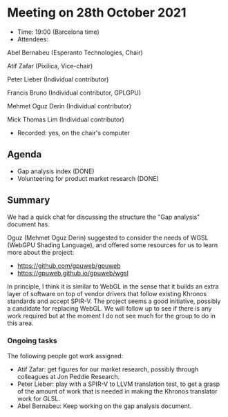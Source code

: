 # Meeting on 28th October 2021

- Time: 19:00 (Barcelona time)
- Attendees:

Abel Bernabeu (Esperanto Technologies, Chair)

Atif Zafar (Pixilica, Vice-chair)

Peter Lieber (Individual contributor)

Francis Bruno (Individual contributor, GPLGPU)

Mehmet Oguz Derin (Individual contributor)

Mick Thomas Lim (Individual contributor)

- Recorded: yes, on the chair's computer

## Agenda

- Gap analysis index (DONE)
- Volunteering for product market research (DONE)

## Summary

We had a quick chat for discussing the structure the "Gap analysis" document has.

Oguz (Mehmet Oguz Derin) suggested to consider the needs of WGSL (WebGPU Shading Language), and offered some
resources for us to learn more about the project:

- https://github.com/gpuweb/gpuweb
- https://gpuweb.github.io/gpuweb/wgsl

In principle, I think it is similar to WebGL in the sense that it builds an extra layer of software
on top of vendor drivers that follow existing Khronos standards and accept SPIR-V. The project seems a good
initiative, possibly a candidate for replacing WebGL. We will follow up to see if there is any work
required but at the moment I do not see much for the group to do in this area.

### Ongoing tasks

The following people got work assigned:

- Atif Zafar: get figures for our market research, possibly through colleagues at Jon Peddie Research.
- Peter Lieber: play with a SPIR-V to LLVM translation test, to get a grasp of the amount of work that
  is needed in making the Khronos translator work for GLSL.
- Abel Bernabeu: Keep working on the gap analysis document.
